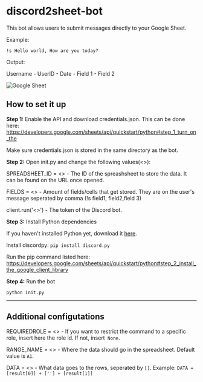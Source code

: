 # discord2sheet-bot

This bot allows users to submit messages directly to your Google Sheet.

Example:

`!s Hello world, How are you today?`

Output:

Username - UserID - Date - Field 1 - Field 2

![Google Sheet](https://i.imgur.com/MFx25Ik.png)

## How to set it up

**Step 1:** Enable the API and download credentials.json. This can be done here: https://developers.google.com/sheets/api/quickstart/python#step_1_turn_on_the

Make sure credentials.json is stored in the same directory as the bot.

**Step 2:** Open init.py and change the following values(<>):

SPREADSHEET_ID = <> - The ID of the spreashsheet to store the data. It can be found on the URL once opened.

FIELDS = <> - Amount of fields/cells that get stored. They are on the user's message seperated by comma (!s field1, field2,field 3)

client.run('<>') - The token of the Discord bot.

**Step 3:** Install Python dependencies

If you haven't installed Python yet, download it [here](https://www.python.org/).

Install discordpy: `pip install discord.py`

Run the pip command listed here: https://developers.google.com/sheets/api/quickstart/python#step_2_install_the_google_client_library

**Step 4:** Run the bot

`python init.py`

------

## Additional configutations

REQUIREDROLE = <> - If you want to restrict the command to a specific role, insert here the role id. If not, insert` None`.

RANGE_NAME = <> - Where the data should go in the spreadsheet. Default value is `A1`.

DATA = <> - What data goes to the rows, seperated by `[]`. Example: `DATA = [result[0]] + [''] + [result[1]]`
